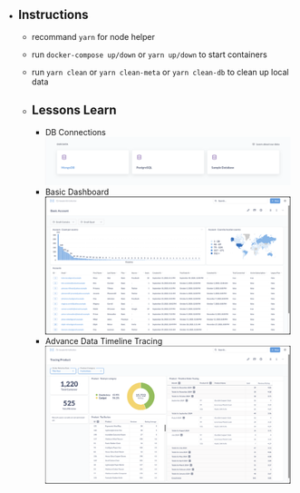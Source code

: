 - ## Instructions
   - recommand `yarn` for node helper
   - run `docker-compose up/down` or `yarn up/down` to start containers
   - run `yarn clean` or `yarn clean-meta` or `yarn clean-db` to clean up local data

   - ## Lessons Learn
     - DB Connections ![sample-database-connection](images/sample-database-connection.png)
     - Basic Dashboard ![sample-basic-dashboard](images/sample-basic-dashboard.png)
     - Advance Data Timeline Tracing ![sample-tracing-dashboard](images/sample-tracing-dashboard.png)
